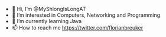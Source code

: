 - 👋 Hi, I’m @MyShlongIsLongAT
- 👀 I’m interested in Computers, Networking and Programming
- 🌱 I’m currently learning Java
- 📫 How to reach me https://twitter.com/florianbreuker

<!---
MyShlongIsLongAT/MyShlongIsLongAT is a ✨ special ✨ repository because its `README.md` (this file) appears on your GitHub profile.
You can click the Preview link to take a look at your changes.
--->
